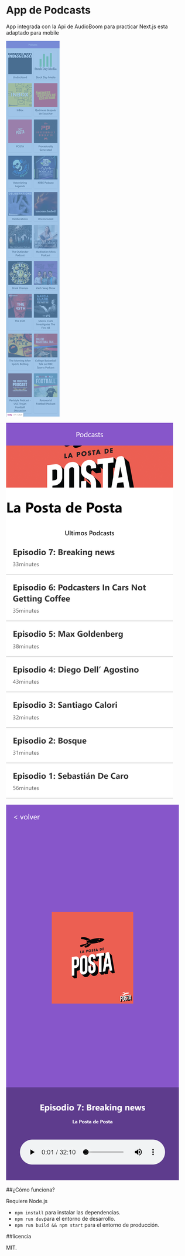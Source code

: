 # App de Podcasts 

App integrada con la Api de AudioBoom para practicar Next.js esta adaptado para mobile 

![Capturas del index](./.readme-static/podcasts_index.png)

![Captura de los canales](./.readme-static/podcasts_channel.png)

![Captura de la reproduccion de un podcasts](./.readme-static/podcasts_clip.png)

##¿Cómo funciona?

Requiere Node.js

* `npm install` para instalar las dependencias.
* `npm run dev`para el entorno de desarrollo.
* `npm run build && npm start` para el entorno de producción.

##licencia 

MIT.